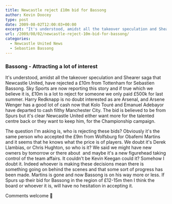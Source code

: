 ```yaml
---
title: Newcastle reject £10m bid for Bassong
author: Kevin Doocey
type: post
date: 2009-08-02T12:00:03+00:00
excerpt: "It's understood, amidst all the takeover speculation and Shearer saga that Newcastle United, have rejected a"
url: /2009/08/02/newcastle-reject-10m-bid-for-bassong/
categories:
  - Newcastle United News
  - Sebastien Bassong
---
```


### Bassong - Attracting a lot of interest

It's understood, amidst all the takeover speculation and Shearer saga that Newcastle United, have rejected a £10m from Tottenham for Sebastien Bassong. Sky Sports are now reporting this story and if  true which we believe it is, £10m is a lot to reject for someone we only paid £500k for last summer. Harry Redknapp is no doubt interested as are Arsenal, and Arsene Wenger has a good lot of cash now that Kolo Touré and Emanuel Adebayor have departed to cash filthy Manchester City. The bid is believed to be from Spurs but it's clear Newcastle United either want more for the talented centre back or they want to keep him, for the Championship campaign.

The question I'm asking is, who is rejecting these bids? Obviously it's the same person who accepted the £9m from Wolfsburg for Obafemi Martins and it seems that he knows what the price is of players. We doubt it's Derek Llambias, or Chris Hughton, so who is it? We said we might have new owners by tomorrow or there about  and maybe it's a new figurehead taking control of the team affairs. It couldn't be Kevin Keegan could it? Somehow I doubt it. Indeed whoever is making these decisions mean there is something going on behind the scenes and that some sort of progress has been made. Martins is gone and now Bassong is on his way more or less. If Spurs up their bid for Bassong in the region of £12-15m then I think the board or whoever it is, will have no hesitation in accepting it.

Comments welcome 🙂
